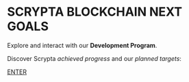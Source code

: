 # SCRYPTA BLOCKCHAIN NEXT GOALS

Explore and interact with our **Development Program**.

Discover Scrypta *achieved progress* and our *planned targets*:

[ENTER](https://github.com/scryptachain/roadmap/projects)
